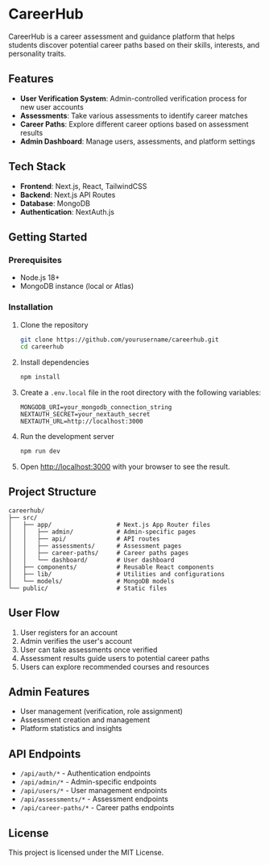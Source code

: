 # CareerHub

CareerHub is a career assessment and guidance platform that helps students discover potential career paths based on their skills, interests, and personality traits.

## Features

- **User Verification System**: Admin-controlled verification process for new user accounts
- **Assessments**: Take various assessments to identify career matches
- **Career Paths**: Explore different career options based on assessment results
- **Admin Dashboard**: Manage users, assessments, and platform settings

## Tech Stack

- **Frontend**: Next.js, React, TailwindCSS
- **Backend**: Next.js API Routes
- **Database**: MongoDB
- **Authentication**: NextAuth.js

## Getting Started

### Prerequisites

- Node.js 18+ 
- MongoDB instance (local or Atlas)

### Installation

1. Clone the repository
   ```bash
   git clone https://github.com/yourusername/careerhub.git
   cd careerhub
   ```

2. Install dependencies
   ```bash
   npm install
   ```

3. Create a `.env.local` file in the root directory with the following variables:
   ```
   MONGODB_URI=your_mongodb_connection_string
   NEXTAUTH_SECRET=your_nextauth_secret
   NEXTAUTH_URL=http://localhost:3000
   ```

4. Run the development server
   ```bash
   npm run dev
   ```

5. Open [http://localhost:3000](http://localhost:3000) with your browser to see the result.

## Project Structure

```
careerhub/
├── src/
│   ├── app/                  # Next.js App Router files
│   │   ├── admin/            # Admin-specific pages
│   │   ├── api/              # API routes
│   │   ├── assessments/      # Assessment pages
│   │   ├── career-paths/     # Career paths pages 
│   │   └── dashboard/        # User dashboard
│   ├── components/           # Reusable React components
│   ├── lib/                  # Utilities and configurations
│   └── models/               # MongoDB models
└── public/                   # Static files
```

## User Flow

1. User registers for an account
2. Admin verifies the user's account
3. User can take assessments once verified
4. Assessment results guide users to potential career paths
5. Users can explore recommended courses and resources

## Admin Features

- User management (verification, role assignment)
- Assessment creation and management
- Platform statistics and insights

## API Endpoints

- `/api/auth/*` - Authentication endpoints
- `/api/admin/*` - Admin-specific endpoints
- `/api/users/*` - User management endpoints
- `/api/assessments/*` - Assessment endpoints
- `/api/career-paths/*` - Career paths endpoints

## License

This project is licensed under the MIT License.
